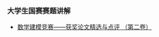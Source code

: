 ### 大学生国赛赛题讲解
- [数学建模竞赛——获奖论文精选与点评 （第二卷）](https://mp.weixin.qq.com/s?__biz=MzI5MTY1MzU1Mg==&amp;mid=2247487303&amp;idx=1&amp;sn=a2bdb7260d6508655e5da4366817744a&amp;scene=19&token=57447911&lang=zh_CN#wechat_redirect)
